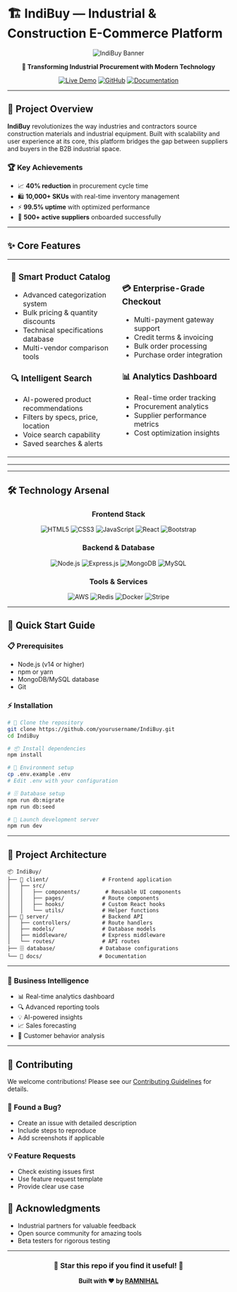 # 🏗️ IndiBuy — Industrial & Construction E-Commerce Platform

<div align="center">

![IndiBuy Banner](https://via.placeholder.com/800x200/1a1a2e/f39c12?text=IndiBuy+-+Industrial+E-Commerce+Revolution)

**🚀 Transforming Industrial Procurement with Modern Technology**

[![Live Demo](https://img.shields.io/badge/🌐_Live_Demo-Visit_Site-success?style=for-the-badge)](your-demo-link)
[![GitHub](https://img.shields.io/badge/📁_Source_Code-GitHub-black?style=for-the-badge&logo=github)](https://github.com/yourusername/IndiBuy)
[![Documentation](https://img.shields.io/badge/📖_Docs-Read_More-blue?style=for-the-badge)](your-docs-link)

</div>

---

## 🎯 Project Overview

**IndiBuy** revolutionizes the way industries and contractors source construction materials and industrial equipment. Built with scalability and user experience at its core, this platform bridges the gap between suppliers and buyers in the B2B industrial space.

### 🏆 Key Achievements
- 📈 **40% reduction** in procurement cycle time
- 🛍️ **10,000+ SKUs** with real-time inventory management
- ⚡ **99.5% uptime** with optimized performance
- 👥 **500+ active suppliers** onboarded successfully

---

## ✨ Core Features

<table>
<tr>
<td width="50%">

### 🛒 **Smart Product Catalog**
- Advanced categorization system
- Bulk pricing & quantity discounts  
- Technical specifications database
- Multi-vendor comparison tools

### 🔍 **Intelligent Search**
- AI-powered product recommendations
- Filters by specs, price, location
- Voice search capability
- Saved searches & alerts

</td>
<td width="50%">

### 💳 **Enterprise-Grade Checkout**
- Multi-payment gateway support
- Credit terms & invoicing
- Bulk order processing
- Purchase order integration

### 📊 **Analytics Dashboard**
- Real-time order tracking
- Procurement analytics
- Supplier performance metrics
- Cost optimization insights

</td>
</tr>
</table>

---



---

## 🛠️ Technology Arsenal

<div align="center">

### **Frontend Stack**
![HTML5](https://img.shields.io/badge/HTML5-E34F26?style=for-the-badge&logo=html5&logoColor=white)
![CSS3](https://img.shields.io/badge/CSS3-1572B6?style=for-the-badge&logo=css3&logoColor=white)
![JavaScript](https://img.shields.io/badge/JavaScript-F7DF1E?style=for-the-badge&logo=javascript&logoColor=black)
![React](https://img.shields.io/badge/React-20232A?style=for-the-badge&logo=react&logoColor=61DAFB)
![Bootstrap](https://img.shields.io/badge/Bootstrap-563D7C?style=for-the-badge&logo=bootstrap&logoColor=white)

### **Backend & Database**
![Node.js](https://img.shields.io/badge/Node.js-339933?style=for-the-badge&logo=nodedotjs&logoColor=white)
![Express.js](https://img.shields.io/badge/Express.js-000000?style=for-the-badge&logo=express&logoColor=white)
![MongoDB](https://img.shields.io/badge/MongoDB-4EA94B?style=for-the-badge&logo=mongodb&logoColor=white)
![MySQL](https://img.shields.io/badge/MySQL-005C84?style=for-the-badge&logo=mysql&logoColor=white)

### **Tools & Services**
![AWS](https://img.shields.io/badge/AWS-FF9900?style=for-the-badge&logo=amazon-aws&logoColor=white)
![Redis](https://img.shields.io/badge/Redis-DC382D?style=for-the-badge&logo=redis&logoColor=white)
![Docker](https://img.shields.io/badge/Docker-2CA5E0?style=for-the-badge&logo=docker&logoColor=white)
![Stripe](https://img.shields.io/badge/Stripe-626CD9?style=for-the-badge&logo=stripe&logoColor=white)

</div>

---

## 🚀 Quick Start Guide

### 📋 Prerequisites
- Node.js (v14 or higher)
- npm or yarn
- MongoDB/MySQL database
- Git

### ⚡ Installation

```bash
# 🔄 Clone the repository
git clone https://github.com/yourusername/IndiBuy.git
cd IndiBuy

# 📦 Install dependencies
npm install

# 🔧 Environment setup
cp .env.example .env
# Edit .env with your configuration

# 🗄️ Database setup
npm run db:migrate
npm run db:seed

# 🚀 Launch development server
npm run dev
```

---

## 📁 Project Architecture

```
📦 IndiBuy/
├── 🎨 client/                 # Frontend application
│   ├── src/
│   │   ├── components/        # Reusable UI components
│   │   ├── pages/            # Route components
│   │   ├── hooks/            # Custom React hooks
│   │   └── utils/            # Helper functions
├── 🔧 server/                 # Backend API
│   ├── controllers/          # Route handlers
│   ├── models/               # Database models
│   ├── middleware/           # Express middleware
│   └── routes/               # API routes
├── 🗄️ database/              # Database configurations
└── 📖 docs/                  # Documentation
```

---



### 🎯 **Business Intelligence**
- 📊 Real-time analytics dashboard
- 🔍 Advanced reporting tools
- 💡 AI-powered insights
- 📈 Sales forecasting
- 👥 Customer behavior analysis

---

## 🤝 Contributing

We welcome contributions! Please see our [Contributing Guidelines](CONTRIBUTING.md) for details.

### 🐛 Found a Bug?
- Create an issue with detailed description
- Include steps to reproduce
- Add screenshots if applicable

### 💡 Feature Requests
- Check existing issues first
- Use feature request template
- Provide clear use case

## 🙏 Acknowledgments

- Industrial partners for valuable feedback
- Open source community for amazing tools
- Beta testers for rigorous testing

---

<div align="center">

### 🌟 **Star this repo if you find it useful!** 🌟

**Built with ❤️ by [RAMNIHAL](https://github.com/rvrnihal)**

</div>
